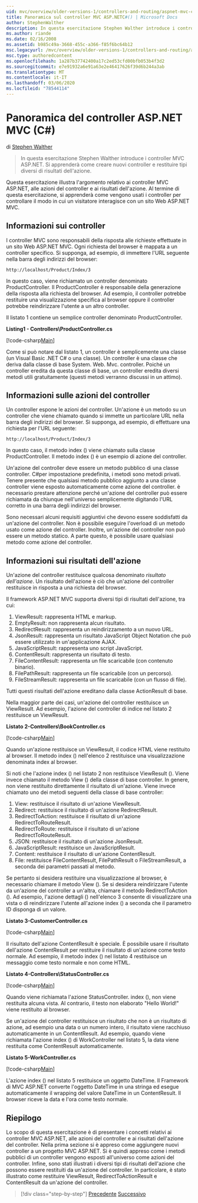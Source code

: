 ```yaml
---
uid: mvc/overview/older-versions-1/controllers-and-routing/aspnet-mvc-controllers-overview-cs
title: Panoramica sul controller MVC ASP.NETC#() | Microsoft Docs
author: StephenWalther
description: In questa esercitazione Stephen Walther introduce i controller MVC ASP.NET. Si apprenderà come creare nuovi controller e restituire tipi diversi di azione res...
ms.author: riande
ms.date: 02/16/2008
ms.assetid: b985c49a-3668-455c-a366-f85f6bc64b12
msc.legacyurl: /mvc/overview/older-versions-1/controllers-and-routing/aspnet-mvc-controllers-overview-cs
msc.type: authoredcontent
ms.openlocfilehash: 1a287b37742400a17c2ed53cfd00bfb053b4f3d2
ms.sourcegitcommit: e7e91932a6e91a63e2e46417626f39d6b244a3ab
ms.translationtype: MT
ms.contentlocale: it-IT
ms.lasthandoff: 03/06/2020
ms.locfileid: "78544114"
---
```

# <a name="aspnet-mvc-controller-overview-c"></a>Panoramica del controller ASP.NET MVC (C#)

di [Stephen Walther](https://github.com/StephenWalther)

> In questa esercitazione Stephen Walther introduce i controller MVC ASP.NET. Si apprenderà come creare nuovi controller e restituire tipi diversi di risultati dell'azione.

Questa esercitazione illustra l'argomento relativo ai controller MVC ASP.NET, alle azioni del controller e ai risultati dell'azione. Al termine di questa esercitazione, si apprenderà come vengono usati i controller per controllare il modo in cui un visitatore interagisce con un sito Web ASP.NET MVC.

## <a name="understanding-controllers"></a>Informazioni sui controller

I controller MVC sono responsabili della risposta alle richieste effettuate in un sito Web ASP.NET MVC. Ogni richiesta del browser è mappata a un controller specifico. Si supponga, ad esempio, di immettere l'URL seguente nella barra degli indirizzi del browser:

`http://localhost/Product/Index/3`

In questo caso, viene richiamato un controller denominato ProductController. Il ProductController è responsabile della generazione della risposta alla richiesta del browser. Ad esempio, il controller potrebbe restituire una visualizzazione specifica al browser oppure il controller potrebbe reindirizzare l'utente a un altro controller.

Il listato 1 contiene un semplice controller denominato ProductController.

**Listing1 - Controllers\ProductController.cs**

[!code-csharp[Main](aspnet-mvc-controllers-overview-cs/samples/sample1.cs)]

Come si può notare dal listato 1, un controller è semplicemente una classe (un Visual Basic .NET C# o una classe). Un controller è una classe che deriva dalla classe di base System. Web. Mvc. controller. Poiché un controller eredita da questa classe di base, un controller eredita diversi metodi utili gratuitamente (questi metodi verranno discussi in un attimo).

## <a name="understanding-controller-actions"></a>Informazioni sulle azioni del controller

Un controller espone le azioni del controller. Un'azione è un metodo su un controller che viene chiamato quando si immette un particolare URL nella barra degli indirizzi del browser. Si supponga, ad esempio, di effettuare una richiesta per l'URL seguente:

`http://localhost/Product/Index/3`

In questo caso, il metodo index () viene chiamato sulla classe ProductController. Il metodo index () è un esempio di azione del controller.

Un'azione del controller deve essere un metodo pubblico di una classe controller. C#per impostazione predefinita, i metodi sono metodi privati. Tenere presente che qualsiasi metodo pubblico aggiunto a una classe controller viene esposto automaticamente come azione del controller. è necessario prestare attenzione perché un'azione del controller può essere richiamata da chiunque nell'universo semplicemente digitando l'URL corretto in una barra degli indirizzi del browser.

Sono necessari alcuni requisiti aggiuntivi che devono essere soddisfatti da un'azione del controller. Non è possibile eseguire l'overload di un metodo usato come azione del controller. Inoltre, un'azione del controller non può essere un metodo statico. A parte questo, è possibile usare qualsiasi metodo come azione del controller.

## <a name="understanding-action-results"></a>Informazioni sui risultati dell'azione

Un'azione del controller restituisce qualcosa denominato *risultato dell'azione*. Un risultato dell'azione è ciò che un'azione del controller restituisce in risposta a una richiesta del browser.

Il framework ASP.NET MVC supporta diversi tipi di risultati dell'azione, tra cui:

1. ViewResult: rappresenta HTML e markup.
2. EmptyResult: non rappresenta alcun risultato.
3. RedirectResult: rappresenta un reindirizzamento a un nuovo URL.
4. JsonResult: rappresenta un risultato JavaScript Object Notation che può essere utilizzato in un'applicazione AJAX.
5. JavaScriptResult: rappresenta uno script JavaScript.
6. ContentResult: rappresenta un risultato di testo.
7. FileContentResult: rappresenta un file scaricabile (con contenuto binario).
8. FilePathResult: rappresenta un file scaricabile (con un percorso).
9. FileStreamResult: rappresenta un file scaricabile (con un flusso di file).

Tutti questi risultati dell'azione ereditano dalla classe ActionResult di base.

Nella maggior parte dei casi, un'azione del controller restituisce un ViewResult. Ad esempio, l'azione del controller di indice nel listato 2 restituisce un ViewResult.

**Listato 2-Controllers\BookController.cs**

[!code-csharp[Main](aspnet-mvc-controllers-overview-cs/samples/sample2.cs)]

Quando un'azione restituisce un ViewResult, il codice HTML viene restituito al browser. Il metodo index () nell'elenco 2 restituisce una visualizzazione denominata index al browser.

Si noti che l'azione index () nel listato 2 non restituisce ViewResult (). Viene invece chiamato il metodo View () della classe di base controller. In genere, non viene restituito direttamente il risultato di un'azione. Viene invece chiamato uno dei metodi seguenti della classe di base controller:

1. View: restituisce il risultato di un'azione ViewResult.
2. Redirect: restituisce il risultato di un'azione RedirectResult.
3. RedirectToAction: restituisce il risultato di un'azione RedirectToRouteResult.
4. RedirectToRoute: restituisce il risultato di un'azione RedirectToRouteResult.
5. JSON: restituisce il risultato di un'azione JsonResult.
6. JavaScriptResult: restituisce un JavaScriptResult.
7. Content: restituisce il risultato di un'azione ContentResult.
8. File: restituisce FileContentResult, FilePathResult o FileStreamResult, a seconda dei parametri passati al metodo.

Se pertanto si desidera restituire una visualizzazione al browser, è necessario chiamare il metodo View (). Se si desidera reindirizzare l'utente da un'azione del controller a un'altra, chiamare il metodo RedirectToAction (). Ad esempio, l'azione dettagli () nell'elenco 3 consente di visualizzare una vista o di reindirizzare l'utente all'azione index () a seconda che il parametro ID disponga di un valore.

**Listato 3-CustomerController.cs**

[!code-csharp[Main](aspnet-mvc-controllers-overview-cs/samples/sample3.cs)]

Il risultato dell'azione ContentResult è speciale. È possibile usare il risultato dell'azione ContentResult per restituire il risultato di un'azione come testo normale. Ad esempio, il metodo index () nel listato 4 restituisce un messaggio come testo normale e non come HTML.

**Listato 4-Controllers\StatusController.cs**

[!code-csharp[Main](aspnet-mvc-controllers-overview-cs/samples/sample4.cs)]

Quando viene richiamata l'azione StatusController. index (), non viene restituita alcuna vista. Al contrario, il testo non elaborato "Hello World!" viene restituito al browser.

Se un'azione del controller restituisce un risultato che non è un risultato di azione, ad esempio una data o un numero intero, il risultato viene racchiuso automaticamente in un ContentResult. Ad esempio, quando viene richiamata l'azione index () di WorkController nel listato 5, la data viene restituita come ContentResult automaticamente.

**Listato 5-WorkController.cs**

[!code-csharp[Main](aspnet-mvc-controllers-overview-cs/samples/sample5.cs)]

L'azione index () nel listato 5 restituisce un oggetto DateTime. Il Framework di MVC ASP.NET converte l'oggetto DateTime in una stringa ed esegue automaticamente il wrapping del valore DateTime in un ContentResult. Il browser riceve la data e l'ora come testo normale.

## <a name="summary"></a>Riepilogo

Lo scopo di questa esercitazione è di presentare i concetti relativi ai controller MVC ASP.NET, alle azioni del controller e ai risultati dell'azione del controller. Nella prima sezione si è appreso come aggiungere nuovi controller a un progetto MVC ASP.NET. Si è quindi appreso come i metodi pubblici di un controller vengono esposti all'universo come azioni del controller. Infine, sono stati illustrati i diversi tipi di risultati dell'azione che possono essere restituiti da un'azione del controller. In particolare, è stato illustrato come restituire ViewResult, RedirectToActionResult e ContentResult da un'azione del controller.

> [!div class="step-by-step"]
> [Precedente](creating-an-action-vb.md)
> [Successivo](creating-custom-routes-cs.md)
